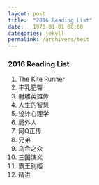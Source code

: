 ```yaml
---
layout: post
title:  "2016 Reading List"
date:   1970-01-01 08:00
categories: jekyll
permalink: /archivers/test
---
```


### 2016 Reading List

1. The Kite Runner
1. 丰乳肥臀
1. 射雕英雄传
1. 人生的智慧
1. 设计心理学
1. 局外人
1. 阿Q正传
1. 兄弟
1. 乌合之众
1. 三国演义
1. 霸王别姬
1. 精进

